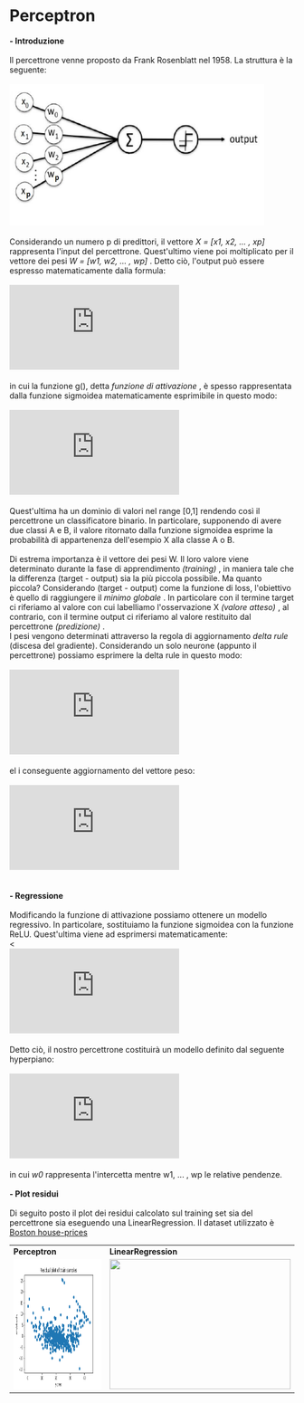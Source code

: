 # Perceptron

<b> - Introduzione </b>
<br><br>
Il percettrone venne proposto da Frank Rosenblatt nel 1958. La struttura è la seguente:
<br><br>
<img  src="./img/percettrone.JPG" height="250" width="450">
<br><br>
Considerando un numero p di predittori, il vettore <i> X = [x1, x2, ... , xp] </i> rappresenta l'input del percettrone. Quest'ultimo viene poi moltiplicato per il vettore dei pesi <i> W = [w1, w2, ... , wp] </i>. Detto ciò, l'output può essere espresso matematicamente dalla formula:
<br><br>
![output neurone](https://latex.codecogs.com/gif.latex?%5Ctextit%7Boutput%7D%20%3D%20g%28%5Csum_%7Bp%3D1%7D%20%5E%7BP%7Dw_%7Bp%7Dx_%7Bp%7D%29)
<br><br>
in cui la funzione g(), detta <i> funzione di attivazione </i>, è spesso rappresentata dalla funzione sigmoidea matematicamente esprimibile in questo modo:
<br><br>
![funzione sigmoide](https://latex.codecogs.com/gif.latex?%5Csigma%28x%29%20%3D%20%5Cfrac%7B1%7D%7B%281&plus;e%5Ex%29%7D)
<br><br>
Quest'ultima ha un dominio di valori nel range [0,1] rendendo così il percettrone un classificatore binario. In particolare, supponendo di avere due classi A e B, il valore ritornato dalla funzione sigmoidea esprime la probabilità di appartenenza dell'esempio X alla classe A o B.
<br><br>
Di estrema importanza è il vettore dei pesi W. Il loro valore viene determinato durante la fase di apprendimento <i> (training) </i>, in maniera tale che la differenza (target - output) sia la più piccola possibile. Ma quanto piccola? Considerando (target - output) come la funzione di loss, l'obiettivo è quello di raggiungere il <i> minimo globale </i>. In particolare con il termine target ci riferiamo al valore con cui labelliamo l'osservazione X <i> (valore atteso) </i>, al contrario, con il termine output ci riferiamo al valore restituito dal percettrone <i>(predizione) </i>. 
<br>
I pesi vengono determinati attraverso la regola di aggiornamento <i> delta rule </i> (discesa del gradiente). Considerando un solo neurone (appunto il percettrone) possiamo esprimere la delta rule in questo modo:
<br><br>
![delta rule](https://latex.codecogs.com/gif.latex?%5CDelta%7BW%7D%20%3D%20%5Ceta%20%28t%20-%20o%29%20X)
<br><br>
el i conseguente aggiornamento del vettore peso:
<br><br>
![aggiornamento pesi](https://latex.codecogs.com/gif.latex?W_%7Bnew%7D%20%3D%20W_%7Bold%7D%20&plus;%20%5CDelta%7BW%7D)
<br><br><br>
<b> - Regressione </b>
<br><br>
Modificando la funzione di attivazione possiamo ottenere un modello regressivo. In particolare, sostituiamo la funzione sigmoidea con la funzione ReLU. Quest'ultima viene ad esprimersi matematicamente:
<br><<br>
![formula relu](https://latex.codecogs.com/gif.latex?ReLU%28x%29%20%3D%20max%280%2Cx%29)
<br><br>
Detto ciò, il nostro percettrone costituirà un modello definito dal seguente hyperpiano:
<br><br>
![hyperpiano](https://latex.codecogs.com/gif.latex?y_%7Bpred_%7Bi%7D%7D%20%3D%20w_%7B0%7D%20&plus;%20w_%7B1%7Dx_%7Bi1%7D&plus;%20...%20&plus;%20w_%7Bp%7Dx_%7Bip%7D)
<br><br>
in cui <i> w0 </i> rappresenta l'intercetta mentre w1, ... , wp le relative pendenze.
<br><br>
<b> - Plot residui </b>
<br><br>
Di seguito posto il plot dei residui calcolato sul training set sia del percettrone sia eseguendo una LinearRegression. Il dataset utilizzato è <a href="https://scikit-learn.org/stable/modules/generated/sklearn.datasets.load_boston.html">Boston house-prices</a> 
<table>
        <tr><td><b>Perceptron</b></td><td><b>LinearRegression</b></td></tr>
        <tr><td><img  src="./img/plot_residui.png" width="320" height="230"></td><td><img  src="./img/.png" width="320" height="230"></td></tr>
</table>






  
   
  
  
  
  
